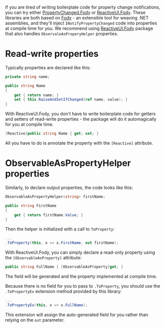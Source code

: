 If you are tired of writing boilerplate code for property change notifications, you can try either <a href="https://github.com/Fody/PropertyChanged">PropertyChanged.Fody</a> or <a href="https://www.nuget.org/packages/ReactiveUI.Fody/">ReactiveUI.Fody</a>. These libraries are both based on <a href="https://github.com/Fody/">Fody</a> - an extensible tool for weaving .NET assemblies, and they'll inject `INotifyPropertyChanged` code into properties at compile time for you. We recommend using <a href="https://www.nuget.org/packages/ReactiveUI.Fody/">ReactiveUI.Fody</a> package that also handles `ObservaleAsProperyHelper` properties.

# Read-write properties
Typically properties are declared like this:

```cs
private string name;

public string Name 
{
    get { return name; }
    set { this.RaiseAndSetIfChanged(ref name, value); }
}
```

With ReactiveUI.Fody, you don't have to write boilerplate code for getters and setters of read-write properties - the package will do it automagically for you at compile time.

```cs
[Reactive]public string Name { get; set; }
```

All you have to do is annotate the property with the `[Reactive]` attribute.

# ObservableAsPropertyHelper properties

Similarly, to declare output properties, the code looks like this:

```cs
ObservableAsPropertyHelper<string> firstName;

public string FirstName 
{
    get { return firstName.Value; }
}
```

Then the helper is initialized with a call to `ToProperty`:

```cs
...
.ToProperty(this, x => x.FirstName, out firstName);
```

With ReactiveUI.Fody, you can simply declare a read-only property using the `[ObservableAsProperty]` attribute:

```cs
public string FullName { [ObservableAsProperty]get; }
```
    
The field will be generated and the property implemented at compile time.

Because there is no field for you to pass to `.ToProperty`, you should use the `.ToPropertyEx` extension method provided by this library:

```cs
...
.ToPropertyEx(this, x => x.FullName);
```

This extension will assign the auto-generated field for you rather than relying on the `out` parameter.